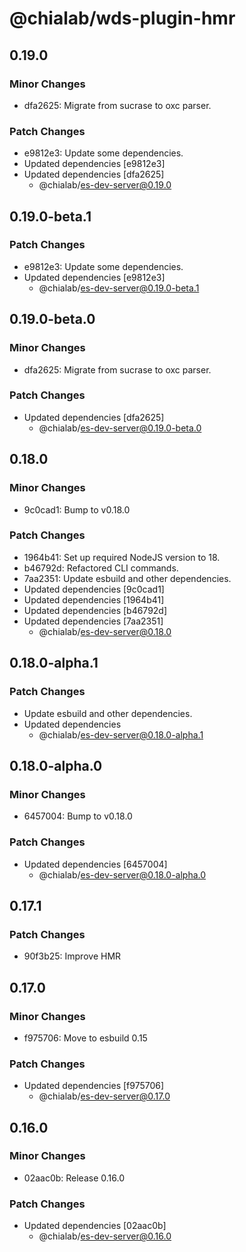 # @chialab/wds-plugin-hmr

## 0.19.0

### Minor Changes

-   dfa2625: Migrate from sucrase to oxc parser.

### Patch Changes

-   e9812e3: Update some dependencies.
-   Updated dependencies [e9812e3]
-   Updated dependencies [dfa2625]
    -   @chialab/es-dev-server@0.19.0

## 0.19.0-beta.1

### Patch Changes

-   e9812e3: Update some dependencies.
-   Updated dependencies [e9812e3]
    -   @chialab/es-dev-server@0.19.0-beta.1

## 0.19.0-beta.0

### Minor Changes

-   dfa2625: Migrate from sucrase to oxc parser.

### Patch Changes

-   Updated dependencies [dfa2625]
    -   @chialab/es-dev-server@0.19.0-beta.0

## 0.18.0

### Minor Changes

-   9c0cad1: Bump to v0.18.0

### Patch Changes

-   1964b41: Set up required NodeJS version to 18.
-   b46792d: Refactored CLI commands.
-   7aa2351: Update esbuild and other dependencies.
-   Updated dependencies [9c0cad1]
-   Updated dependencies [1964b41]
-   Updated dependencies [b46792d]
-   Updated dependencies [7aa2351]
    -   @chialab/es-dev-server@0.18.0

## 0.18.0-alpha.1

### Patch Changes

-   Update esbuild and other dependencies.
-   Updated dependencies
    -   @chialab/es-dev-server@0.18.0-alpha.1

## 0.18.0-alpha.0

### Minor Changes

-   6457004: Bump to v0.18.0

### Patch Changes

-   Updated dependencies [6457004]
    -   @chialab/es-dev-server@0.18.0-alpha.0

## 0.17.1

### Patch Changes

-   90f3b25: Improve HMR

## 0.17.0

### Minor Changes

-   f975706: Move to esbuild 0.15

### Patch Changes

-   Updated dependencies [f975706]
    -   @chialab/es-dev-server@0.17.0

## 0.16.0

### Minor Changes

-   02aac0b: Release 0.16.0

### Patch Changes

-   Updated dependencies [02aac0b]
    -   @chialab/es-dev-server@0.16.0
